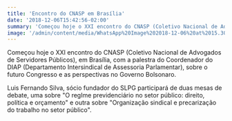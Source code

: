 ```yaml
---
title: 'Encontro do CNASP em Brasília'
date: '2018-12-06T15:42:56-02:00'
summary: 'Começou hoje o XXI encontro do CNASP (Coletivo Nacional de Advogados de Servidores Públicos), em Brasília, com a palestra do Coordenador do DIAP (Departamento Intersindical de Assessoria Parlamentar), sobre o futuro Congresso e as perspectivas no Governo Bolsonaro.'
image: '/admin/content/media/WhatsApp%20Image%202018-12-06%20at%2015.30.19.jpeg'
---
```


Começou hoje o XXI encontro do CNASP (Coletivo Nacional de Advogados de Servidores Públicos), em Brasília, com a palestra do Coordenador do DIAP (Departamento Intersindical de Assessoria Parlamentar), sobre o futuro Congresso e as perspectivas no Governo Bolsonaro.

Luis Fernando Silva, sócio fundador do SLPG participará de duas mesas de debate, uma sobre "O regIme previdenciário no setor público: direito, política e orçamento" e outra sobre "Organização sindical e precarização do trabalho no setor público".
